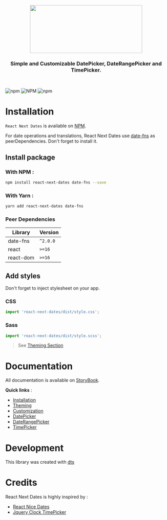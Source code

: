 <p align="center">
  <img width="350" height="150" src="https://user-images.githubusercontent.com/12694685/103485210-07e97a00-4df5-11eb-80cc-c4e6bc78d680.png"/>
</p>

<h3 align="center">
  Simple and Customizable DatePicker, DateRangePicker and TimePicker.
</h3>

<br/>

![npm](https://img.shields.io/npm/v/react-next-dates?style=flat-square)
![NPM](https://img.shields.io/npm/l/react-next-dates?style=flat-square)
![npm](https://img.shields.io/npm/dm/react-next-dates?style=flat-square)

# Installation

`React Next Dates` is available on [NPM](https://www.npmjs.com/package/react-next-dates).

For date operations and translations, React Next Dates use [date-fns](https://date-fns.org/) as peerDependencies. Don't forget to install it.

## Install package

### With NPM :

```sh
npm install react-next-dates date-fns --save
```

### With Yarn :

```sh
yarn add react-next-dates date-fns
```

### Peer Dependencies

| Library   | Version  |
| --------- | -------- |
| date-fns  | `^2.0.0` |
| react     | `>=16`   |
| react-dom | `>=16`   |

## Add styles

Don't forget to inject stylesheet on your app.

### CSS

```js
import 'react-next-dates/dist/style.css';
```

### Sass

```js
import 'react-next-dates/dist/style.scss';
```

> See [Theming Section](https://sylcastaing.github.io/react-next-dates/?path=/docs/documentation-theming--page)

# Documentation

All documentation is available on [StoryBook](https://sylcastaing.github.io/react-next-dates).

**Quick links** :

- [Installation](https://sylcastaing.github.io/react-next-dates/?path=/docs/documentation-installation--page)
- [Theming](https://sylcastaing.github.io/react-next-dates/?path=/docs/documentation-theming--page)
- [Customization](https://sylcastaing.github.io/react-next-dates/?path=/docs/documentation-customization)
- [DatePicker](https://sylcastaing.github.io/react-next-dates/?path=/docs/components-datepicker)
- [DateRangePicker](https://sylcastaing.github.io/react-next-dates/?path=/docs/components-daterangepicker)
- [TimePicker](https://sylcastaing.github.io/react-next-dates/?path=/docs/components-timepicke)

# Development

This library was created with [dts](https://weiran-zsd.github.io/dts-cli)

# Credits

React Next Dates is highly inspired by :

- [React Nice Dates](https://reactnicedates.hernansartorio.com/)
- [Jquery Clock TimePicker](https://github.com/loebi-ch/jquery-clock-timepicker)
